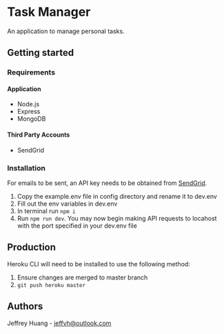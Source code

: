 # Task Manager

An application to manage personal tasks.

## Getting started

### Requirements

#### Application

- Node.js
- Express
- MongoDB

#### Third Party Accounts

- SendGrid

### Installation

For emails to be sent, an API key needs to be obtained from [SendGrid](https://sendgrid.com/).

1. Copy the example.env file in config directory and rename it to dev.env
2. Fill out the env variables in dev.env
3. In terminal run `npm i`
4. Run `npm run dev`. You may now begin making API requests to locahost with the port specified in your dev.env file

## Production

Heroku CLI will need to be installed to use the following method:

1. Ensure changes are merged to master branch
2. `git push heroku master`

## Authors

Jeffrey Huang - jeffvh@outlook.com
